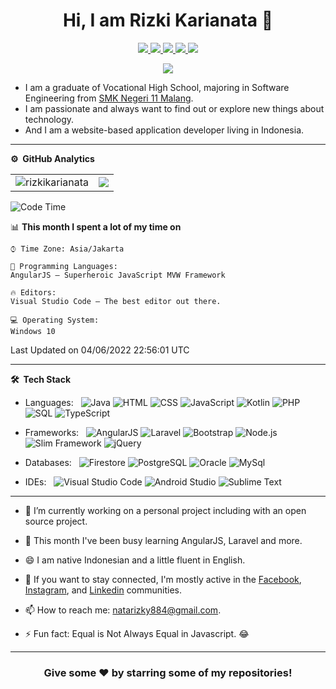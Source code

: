 
<!--![](https://github.com/imKashyap/imKashyap/blob/master/banner.png)-->
<p align="center"> <h1 align="center"> Hi, I am Rizki Karianata 👋 </h1></p>
<p align="center">
<a href="https://www.linkedin.com/in/rizkikarianata/"><img src="https://img.shields.io/badge/LinkedIn-0077B5?style=for-the-badge&logo=linkedin&logoColor=white"/> </a>
<a href="https://www.buymeacoffee.com/rizkikarianata"><img src="https://img.shields.io/badge/Buy_Me_A_Coffee-FFDD00?style=for-the-badge&logo=buy-me-a-coffee&logoColor=black"/> </a>
<a href="https://twitter.com/RizkiKarianata"><img src="https://img.shields.io/badge/Twitter-1DA1F2?style=for-the-badge&logo=twitter&logoColor=white"/> </a>
<a href="https://www.instagram.com/rizkikarianata/"><img src="https://img.shields.io/badge/Instagram-E4405F?style=for-the-badge&logo=instagram&logoColor=white"/> </a>
<a href="mailto:natarizky884@gmail.com"><img src="https://img.shields.io/badge/Gmail-D14836?style=for-the-badge&logo=gmail&logoColor=white"/> </a>
</p>

<p align="center"> <img src="https://komarev.com/ghpvc/?username=RizkiKarianata&label=Profile%20Visits&color=blue&style=plastic%22%20alt=%22rizkikarianata" /> </p>

* I am a graduate of Vocational High School, majoring in Software Engineering from [SMK Negeri 11 Malang](http://smkn11malang.sch.id/old/).
* I am passionate and always want to find out or explore new things about technology.
* And I am a website-based application developer living in Indonesia.

***
**⚙️ &nbsp;GitHub Analytics**
<table style="width:100%">
  <tr>
    <td> <img src="https://github-readme-stats.vercel.app/api?username=RizkiKarianata&show_icons=true&theme=dark&locale=en&hide_border=true" alt="rizkikarianata" /></td>
    <td><img src="https://github-readme-stats.vercel.app/api/top-langs/?username=RizkiKarianata&theme=dark&hide_border=true&layout=compact"></td>
  </tr>
</table>

<!-- [![Kashyap's wakatime stats](https://github-readme-stats.vercel.app/api/wakatime?username=imkashyap&theme=tokyonight)](https://github.com/imkashyap/github-readme-stats)-->
<!-- *** -->
<!--START_SECTION:waka-->
![Code Time](http://img.shields.io/badge/Code%20Time-0%20secs-blue)

📊 **This month I spent a lot of my time on** 

```text
⌚︎ Time Zone: Asia/Jakarta

💬 Programming Languages: 
AngularJS — Superheroic JavaScript MVW Framework

🔥 Editors: 
Visual Studio Code — The best editor out there.

💻 Operating System: 
Windows 10

```


 Last Updated on 04/06/2022 22:56:01 UTC
<!--END_SECTION:waka-->
***

**🛠 &nbsp;Tech Stack**

- Languages: &nbsp;
  ![Java](https://img.shields.io/badge/-Java-333333?style=flat&logo=Java&logoColor=007ACC)
  ![HTML](https://img.shields.io/badge/-HTML-333333?style=flat&logo=HTML5)
  ![CSS](https://img.shields.io/badge/-CSS-333333?style=flat&logo=CSS3&logoColor=1572B6)
  ![JavaScript](https://img.shields.io/badge/-JavaScript-333333?style=flat&logo=javascript)
  ![Kotlin](https://img.shields.io/badge/-Kotlin-333333?style=flat&logo=Kotlin)
  ![PHP](https://img.shields.io/badge/-PHP-333333?style=flat&logo=php)
  ![SQL](https://img.shields.io/badge/-SQL-333333?style=flat&logo=sqlite)
  ![TypeScript](https://img.shields.io/badge/-TypeScript-333333?style=flat&logo=typescript)

- Frameworks: &nbsp;
  ![AngularJS](https://img.shields.io/badge/-AngularJS-333333?style=flat&logo=angularjs&logoColor=007ACC)
  ![Laravel](https://img.shields.io/badge/-Laravel-333333?style=flat&logo=laravel&logoColor=007ACC)
  ![Bootstrap](https://img.shields.io/badge/-Bootstrap-333333?style=flat&logo=bootstrap&logoColor=563D7C)
  ![Node.js](https://img.shields.io/badge/-Node.js-333333?style=flat&logo=node.js&logoColor=007ACC)
  ![Slim Framework](https://img.shields.io/badge/-Slim%20Framework-333333?style=flat&logo=php&logoColor=007ACC)
  ![jQuery](https://img.shields.io/badge/-jQuery-333333?style=flat&logo=jquery)

- Databases:  &nbsp;
  ![Firestore](https://img.shields.io/badge/-Firestore-333333?style=flat&logo=firebase)
  ![PostgreSQL](https://img.shields.io/badge/-PostgreSQL-333333?style=flat&logo=postgresql)
  ![Oracle](https://img.shields.io/badge/-Oracle-333333?style=flat&logo=oracle)
  ![MySql](https://img.shields.io/badge/-MySql-333333?style=flat&logo=mysql)

- IDEs: &nbsp;
  ![Visual Studio Code](https://img.shields.io/badge/-Visual%20Studio%20Code-333333?style=flat&logo=visual-studio-code&logoColor=007ACC)
  ![Android Studio](https://img.shields.io/badge/-Android%20Studio-333333?style=flat&logo=android-studio)
  ![Sublime Text](https://img.shields.io/badge/-Sublime%20Text-333333?style=flat&logo=sublime-text)

***

-  🔭 I’m currently working on a personal project including with an open source project.

-  📝 This month I've been busy learning AngularJS, Laravel and more.

-  😄 I am native Indonesian and a little fluent in English.

-  💬 If you want to stay connected, I'm mostly active in the [Facebook](https://www.facebook.com/rizky.slankers.3386), [Instagram](https://www.instagram.com/rizkikarianata/), and [Linkedin](https://www.linkedin.com/in/rizkikarianata/) communities.

-  📫 How to reach me: [natarizky884@gmail.com](mailto:natarizky884@gmail.com).

-  ⚡ Fun fact: Equal is Not Always Equal in Javascript. 😂

<!-- -  📫 How to reach me:
[![LinkedIn](https://img.shields.io/badge/-Rahul_Kashyap-2867B2?style=flat&logo=Linkedin&logoColor=white)](https://www.linkedin.com/in/rahul-kashyap-230577195/)
[![Twitter](https://img.shields.io/badge/-imkashyap_-1da1f2?style=flat&logo=Twitter&logoColor=white)](https://twitter.com/imkashyap_)
[![Instagram](https://img.shields.io/badge/-imkashyap__-833ab4?style=flat&logo=Instagram&logoColor=white)](https://www.instagram.com/imkashyap__/)
[![Gmail](https://img.shields.io/badge/-Rahul_Kashyap-DB4437?style=flat&logo=Gmail&logoColor=white)](mailto:rahulkashyap4041@gmail.com) -->

***

<!-- ![](https://activity-graph.herokuapp.com/graph?username=imkashyap&theme=react-dark&hide_border=true&area=true) -->

<div align="center">

### Give some ❤️ by starring some of my repositories!

</div>
